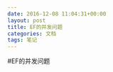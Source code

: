 ```yaml
---
date: 2016-12-08 11:04:31+00:00
layout: post
title: EF的并发问题
categories: 文档
tags: 笔记 
---
```


#EF的并发问题
